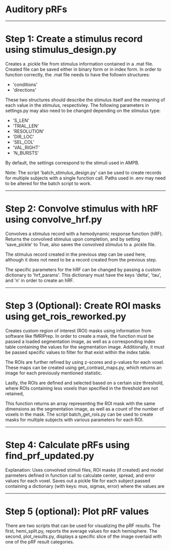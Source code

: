 # Auditory pRFs 

---

# Step 1: Create a stimulus record using stimulus_design.py

Creates a .pickle file from stimulus information contained in a .mat file.
Created file can be saved either in binary form or in index form. In order to
function correctly, the .mat file needs to have the followin structures:

- 'conditions'
- 'directions'

These two structures should describe the stimulus itself and the meaning of each
value in the stimulus, respectivley. The following parameters in settings.py may
also need to be changed depending on the stimulus type:

- 'S_LEN'
- 'TRIAL_LEN'
- 'RESOLUTION'
- 'DIR_LOC'
- 'SEL_COL'
- 'VAL_RIGHT'
- 'N_BURSTS'

By default, the settings correspond to the stimuli used in AMPB.

Note: The script 'batch_stimulus_design.py' can be used to create records for
multiple subjects with a single function call. Paths used in .env may need to
be altered for the batch script to work.

---

# Step 2: Convolve stimulus with hRF using convolve_hrf.py

Convolves a stimulus record with a hemodynamic response function (hRF). Returns
the convolved stimulus upon completion, and by setting 'save_pickle' to True,
also saves the convolved stimulus to a .pickle file. 

The stimulus record created in the previous step can be used here, although it
does not need to be a record created from the previous step. 

The specific parameters for the hRF can be changed by passing a custom
dictionary to 'hrf_params'. This dictionary must have the keys 'delta', 'tau', 
and 'n' in order to create an hRF. 

---

# Step 3 (Optional): Create ROI masks using get_rois_reworked.py

Creates custom region of interest (ROI) masks using information from software
like fMRIPrep. In order to create a mask, the function must be passed a loaded
segmentation image, as well as a corresponding index table containing the values
for the segmentation image. Additionally, it must be passed specific values to
filter for that exist within the index table.

The ROIs are further refined by using z-scores and p-values for each voxel.
These maps can be created using get_contrast_maps.py, which returns an image
for each previously mentioned statistic.

Lastly, the ROIs are defined and selected based on a certain size threshold,
where ROIs containing less voxels than specified in the threshold are not
retained, 

This function returns an array representing the ROI mask with the same
dimensions as the segmentation image, as well as a count of the number of voxels
in the mask. The script batch_get_rois.py can be used to create masks for
multiple subjects with various parameters for each ROI. 

---

# Step 4: Calculate pRFs using find_prf_updated.py

Explanation: Uses convolved stimuli files, ROI masks (if created) and model
parmeters defined in function call to calculate center, spread, and error values
for each voxel. Saves out a pickle file for each subject passed containing a
dictionary (with keys: mus, sigmas, error) where the values are

---

# Step 5 (optional): Plot pRF values

There are two scripts that can be used for visualizing the pRF results. The
first, hemi_split.py, reports the average values for each hemisphere. The
second, plot_results.py, displays a specific slice of the image overlaid with
one of the pRF result categories.

